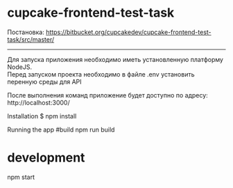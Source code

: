 # cupcake-frontend-test-task

Постановка:
https://bitbucket.org/cupcakedev/cupcake-frontend-test-task/src/master/

---

Для запуска приложения необходимо иметь установленную платформу NodeJS. <br>
Перед запуском проекта необходимо в файле .env установить перенную среды для API <br>

После выполнения команд приложение будет доступно по адресу: http://localhost:3000/

Installation
$ npm install

Running the app
#build
npm run build

# development
npm start
